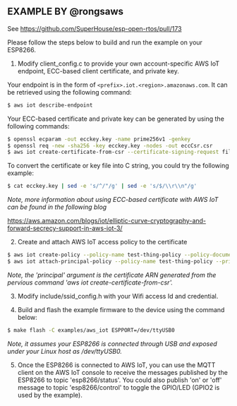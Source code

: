 ## EXAMPLE BY @rongsaws

See https://github.com/SuperHouse/esp-open-rtos/pull/173

Please follow the steps below to build and run the example on your ESP8266.

1. Modify client_config.c to provide your own account-specific AWS IoT
 endpoint, ECC-based client certificate, and private key.

 Your endpoint is in the form of ```<prefix>.iot.<region>.amazonaws.com```.
 It can be retrieved using the following command:

 ```sh
 $ aws iot describe-endpoint
 ```

 Your ECC-based certificate and private key can be generated by using
 the following commands:

 ```sh
 $ openssl ecparam -out ecckey.key -name prime256v1 -genkey
 $ openssl req -new -sha256 -key ecckey.key -nodes -out eccCsr.csr
 $ aws iot create-certificate-from-csr --certificate-signing-request file://eccCsr.csr --certificate-pem-outfile eccCert.crt --set-as-active
 ```

 To convert the certificate or key file into C string, you could try
 the following example:

 ```sh
 $ cat ecckey.key | sed -e 's/^/"/g' | sed -e 's/$/\\r\\n"/g'
 ```

 *Note, more information about using ECC-based certificate with AWS IoT
 can be found in the following blog*

 https://aws.amazon.com/blogs/iot/elliptic-curve-cryptography-and-forward-secrecy-support-in-aws-iot-3/

2. Create and attach AWS IoT access policy to the certificate

 ```sh
 $ aws iot create-policy --policy-name test-thing-policy --policy-document '{ "Version": "2012-10-17", "Statement": [{"Action": ["iot:*"], "Resource": ["*"], "Effect": "Allow" }] }'
 $ aws iot attach-principal-policy --policy-name test-thing-policy --principal "arn:aws:iot:eu-west-1:892804553548:cert/2d9c2da32a95b5e95a277c3b8f7af40869727f5259dc2e907fc8aba916c857e"
 ```

 *Note, the 'principal' argument is the certificate ARN generated from the
 pervious command 'aws iot create-certificate-from-csr'.*

3. Modify include/ssid_config.h with your Wifi access Id and credential.

4. Build and flash the example firmware to the device using the command
 below:

 ```sh
 $ make flash -C examples/aws_iot ESPPORT=/dev/ttyUSB0
 ```

 *Note, it assumes your ESP8266 is connected through USB and exposed under
 your Linux host as /dev/ttyUSB0.*

5. Once the ESP8266 is connected to AWS IoT, you can use the MQTT client
 on the AWS IoT console to receive the messages published by the ESP8266
 to topic 'esp8266/status'. You could also publish 'on' or 'off' message
 to topic 'esp8266/control' to toggle the GPIO/LED (GPIO2 is used by the
 example).
